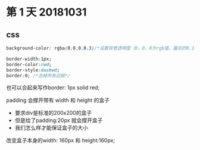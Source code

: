 # 第 1 天 20181031
## css
``` css
background-color: rgba(0,0,0,0.3)/*设置背景透明度（0，0，0为rgb值，最后的0.3为alpha值，值在0~1之间）*/
```

``` css
border-width:1px;
border-color:red;
border-style:dashed;
border:0; /*去掉所有边框*/
```
也可以合起来写作border: 1px solid red;

padding 会撑开带有 width 和 height 的盒子

- 要求div是标准的200x200的盒子
- 但是给了padding:20px 就会撑开盒子
- 我们怎么样才能保证盒子的大小

改变盒子本身的width: 160px 和 height:160px;